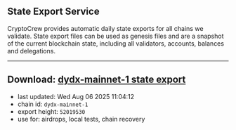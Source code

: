## State Export Service
CryptoCrew provides automatic daily state exports for all chains we validate. State export files can be used as genesis files and are a snapshot of the current blockchain state, including all validators, accounts, balances and delegations.

---
**Download: [dydx-mainnet-1 state export](https://dl-tyo.ccvalidators.com/SERVICE/dydx/dydx-mainnet-1_export_52019530.json)**
---

- last updated: Wed Aug 06 2025 11:04:12
- chain id: `dydx-mainnet-1`
- export height: `52019530`
- use for: airdrops, local tests, chain recovery
